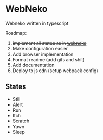 # WebNeko

Webneko written in typescript

Roadmap:
1. <del>implement all states as in [webneko](https://webneko.net/)</del>
2. Make configuration easier
3. Add browser implementation
4. Format readme (add gifs and shit)
5. Add documentation
6. Deploy to js cdn (setup webpack config)

## States
* Still
* Alert
* Run
* Itch
* Scratch
* Yawn
* Sleep
